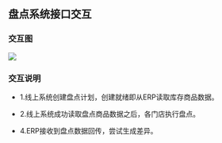 ## 盘点系统接口交互
### 交互图
![](https://jkosshash.oss-cn-shanghai.aliyuncs.com/inventoryInteractive.png)
<br/>
### 交互说明
* 1.线上系统创建盘点计划，创建就绪即从ERP读取库存商品数据。
* 2.线上系统成功读取盘点商品数据之后，各门店执行盘点。


* 4.ERP接收到盘点数据回传，尝试生成差异。




